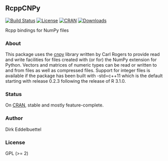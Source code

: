 ## RcppCNPy

[![Build Status](https://travis-ci.org/eddelbuettel/rcppccnpy.svg)](https://travis-ci.org/eddelbuettel/rcppccnpy) [![License](http://img.shields.io/badge/license-GPL%20%28%3E=%202%29-brightgreen.svg?style=flat)](http://www.gnu.org/licenses/gpl-2.0.html) [![CRAN](http://www.r-pkg.org/badges/version/RcppCNPy)](http://cran.rstudio.com/package=RcppCNPy) [![Downloads](http://cranlogs.r-pkg.org/badges/RcppCNPy?color=brightgreen)](http://www.r-pkg.org/pkg/RcppCNPy)

Rcpp bindings for NumPy files

### About

This package uses the [cnpy](https://github.com/rogersce/cnpy) library
written by Carl Rogers to provide read and write facilities for files created
with (or for) the NumPy extension for Python.  Vectors and matrices of
numeric types can be read or written to and from files as well as compressed
files. Support for integer files is available if the package has been built
with -std=c++11 which is the default starting with release 0.2.3 following
the release of R 3.1.0.

### Status

On [CRAN](https://cran.rstudio.com/web/packages/RcppCNPy/index.html), stable and
mostly feature-complete.

### Author

Dirk Eddelbuettel

### License

GPL (>= 2)
